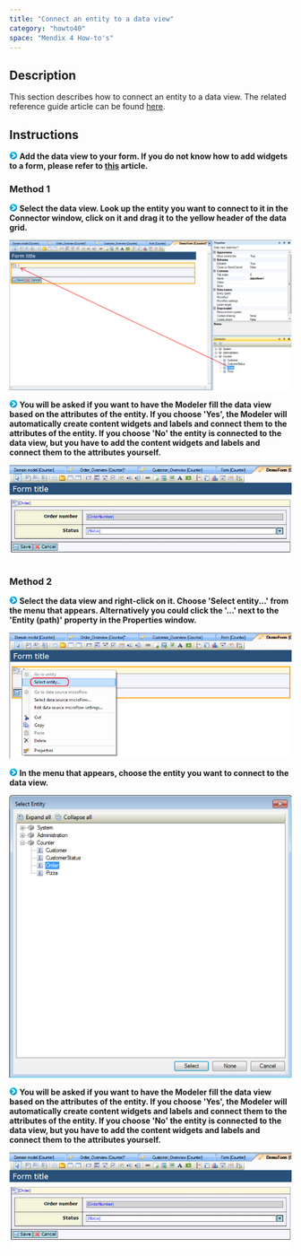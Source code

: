 ```yaml
---
title: "Connect an entity to a data view"
category: "howto40"
space: "Mendix 4 How-to's"
---
```

## Description

This section describes how to connect an entity to a data view. The related reference guide article can be found [here](https://world.mendix.com/pages/releaseview.action?pageId=9699362).

## Instructions

![](attachments/819203/917932.png) **Add the data view to your form. If you do not know how to add widgets to a form, please refer to [this](https://world.mendix.com/display/howto25/Add+a+widget+to+a+form) article.**

### Method 1

![](attachments/819203/917932.png) **Select the data view. Look up the entity you want to connect to it in the Connector window, click on it and drag it to the yellow header of the data grid.**

![](attachments/2621456/2752637.png)

![](attachments/819203/917932.png) **You will be asked if you want to have the Modeler fill the data view based on the attributes of the entity. If you choose 'Yes', the Modeler will automatically create content widgets and labels and connect them to the attributes of the entity. If you choose 'No' the entity is connected to the data view, but you have to add the content widgets and labels and connect them to the attributes yourself.**

![](attachments/2621456/2752634.png)

### Method 2

![](attachments/819203/917932.png) **Select the data view and right-click on it. Choose 'Select entity...' from the menu that appears. Alternatively you could click the '...' next to the 'Entity (path)' property in the Properties window.**

![](attachments/2621456/2752636.png)

![](attachments/819203/917932.png) **In the menu that appears, choose the entity you want to connect to the data view.**

![](attachments/2621456/2752638.png)

![](attachments/819203/917932.png) **You will be asked if you want to have the Modeler fill the data view based on the attributes of the entity. If you choose 'Yes', the Modeler will automatically create content widgets and labels and connect them to the attributes of the entity. If you choose 'No' the entity is connected to the data view, but you have to add the content widgets and labels and connect them to the attributes yourself.**

![](attachments/2621456/2752634.png)

